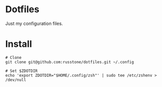 # Dotfiles
Just my configuration files.

# Install
```
# Clone
git clone git@github.com:russtone/dotfiles.git ~/.config

# Set $ZDOTDIR
echo 'export ZDOTDIR="$HOME/.config/zsh"' | sudo tee /etc/zshenv > /dev/null
```
